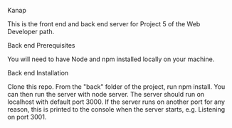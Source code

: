 Kanap

This is the front end and back end server for Project 5 of the Web Developer path.

Back end Prerequisites

You will need to have Node and npm installed locally on your machine.

Back end Installation

Clone this repo. From the "back" folder of the project, run npm install. You can then run the server with node server. The server should run on localhost with default port 3000. If the server runs on another port for any reason, this is printed to the console when the server starts, e.g. Listening on port 3001.
